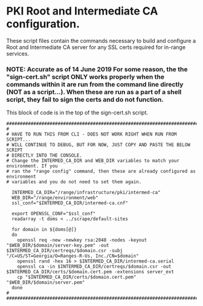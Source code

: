 # PKI Root and Intermediate CA configuration.

These script files contain the commands necessary to build and configure a Root and Intermediate CA server for any SSL certs required for in-range services.

### NOTE: **Accurate as of 14 June 2019** For some reason, the the "sign-cert.sh" script ONLY works properly when the commands within it are run from the command line directly (NOT as a script...). When these are run as a part of a shell script, they fail to sign the certs and do not function.

This block of code is in the top of the sign-cert.sh script.

```
###########################################################################
#
# HAVE TO RUN THIS FROM CLI - DOES NOT WORK RIGHT WHEN RUN FROM SCRIPT...
# WILL CONTINUE TO DEBUG, BUT FOR NOW, JUST COPY AND PASTE THE BELOW SCRIPT
# DIRECTLY INTO THE CONSOLE.
# Change the INTERMED_CA_DIR and WEB_DIR variables to match your environment. If you
# ran the "range config" command, then these are already configured as environment
# variables and you do not need to set them again.

  INTERMED_CA_DIR="/range/infrastructure/pki/intermed-ca"
  WEB_DIR="/range/environment/web"
  ssl_conf="$INTERMED_CA_DIR/intermed-ca.cnf"
  
  export OPENSSL_CONF="$ssl_conf"
  readarray -t doms < ../scrape/default-sites

  for domain in ${doms[@]}
  do
    openssl req -new -newkey rsa:2048 -nodes -keyout "$WEB_DIR/$domain/server-key.pem" -out $INTERMED_CA_DIR/certreqs/$domain.csr -subj "/C=US/ST=Georgia/O=Ranges-R-Us, Inc./CN=$domain"
    openssl rand -hex 16 > $INTERMED_CA_DIR/intermed-ca.serial
    openssl ca -in $INTERMED_CA_DIR/certreqs/$domain.csr -out $INTERMED_CA_DIR/certs/$domain.cert.pem -extensions server_ext
    cp "$INTERMED_CA_DIR/certs/$domain.cert.pem" "$WEB_DIR/$domain/server.pem"
  done
#
###########################################################################
```